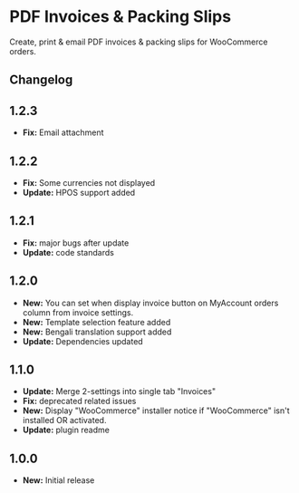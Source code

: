 # PDF Invoices & Packing Slips

Create, print & email PDF invoices & packing slips for WooCommerce orders.

## Changelog

## 1.2.3

- **Fix:** Email attachment

## 1.2.2

- **Fix:** Some currencies not displayed
- **Update:** HPOS support added

## 1.2.1

- **Fix:** major bugs after update
- **Update:** code standards

## 1.2.0

- **New:** You can set when display invoice button on MyAccount orders column from invoice settings.
- **New:** Template selection feature added
- **New:** Bengali translation support added
- **Update:** Dependencies updated

## 1.1.0

- **Update:** Merge 2-settings into single tab "Invoices"
- **Fix:** deprecated related issues
- **New:** Display "WooCommerce" installer notice if "WooCommerce" isn't installed OR activated.
- **Update:** plugin readme

## 1.0.0

- **New:** Initial release
